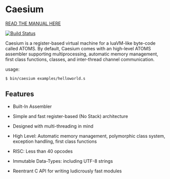 # Caesium 

[READ THE MANUAL HERE](https://docs.google.com/document/d/1uRPN2AGbbIg6krEcsO_VQ2JaxW7QRNgAc3wUuuS7Hqc/pub)

[![Build Status](https://secure.travis-ci.org/pyrated/caesium.png)](http://travis-ci.org/pyrated/caesium)

Caesium is a register-based virtual machine for a luaVM-like byte-code called ATOMS.
By default, Caesium comes with an high-level ATOMS assembler supporting multiprocessing, automatic memory management, first class functions, classes, and inter-thread
channel communication.

usage:
  
`$ bin/caesium examples/helloworld.s`

## Features

* Built-In Assembler

* Simple and fast register-based (No Stack) architecture

* Designed with multi-threading in mind

* High Level: Automatic memory management, polymorphic class system, exception handling, first class functions

* RISC: Less than 40 opcodes

* Immutable Data-Types: including UTF-8 strings

* Reentrant C API for writing ludicrously fast modules
